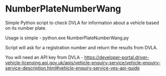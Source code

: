 # NumberPlateNumberWang
Simple Python script to check DVLA for information about a vehicle based on its number plate.

Usage is simple - python.exe NumberPlateNumberWang.py

Script will ask for a registration number and return the results from DVLA.

You will need an API key from DVLA - https://developer-portal.driver-vehicle-licensing.api.gov.uk/apis/vehicle-enquiry-service/vehicle-enquiry-service-description.html#vehicle-enquiry-service-ves-api-guide
